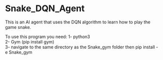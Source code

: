 # Snake_DQN_Agent
This is an AI agent that uses the DQN algorithm to learn how to play the game snake.

To use this program you need:
1- python3 <br />
2- Gym (pip install gym) <br />
3- navigate to the same directory as the Snake_gym folder then pip install -e Snake_gym
